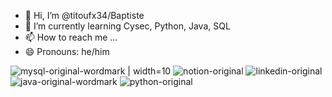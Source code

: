 - 👋 Hi, I’m @titoufx34/Baptiste
- 🌱 I’m currently learning Cysec, Python, Java, SQL
- 📫 How to reach me ... 
- 😄 Pronouns: he/him

![mysql-original-wordmark | width=10](https://github.com/titoufx34/titoufx34/assets/154378943/b904f91d-a767-46f3-9843-dd1336ad5e18)
![notion-original](https://github.com/titoufx34/titoufx34/assets/154378943/46c63ecc-61fa-4739-ad7a-c033704d05f1)
![linkedin-original](https://github.com/titoufx34/titoufx34/assets/154378943/f4f1c41c-0971-4826-84b1-ed985576d0ae)
![java-original-wordmark](https://github.com/titoufx34/titoufx34/assets/154378943/6d5550bb-1988-425d-a8fd-c6fdd00a5974)
![python-original](https://github.com/titoufx34/titoufx34/assets/154378943/7824bddb-6626-402f-8571-19e4bbbb5357)


<!---
titoufx34/titoufx34 is a ✨ special ✨ repository because its `README.md` (this file) appears on your GitHub profile.
You can click the Preview link to take a look at your changes.
--->
